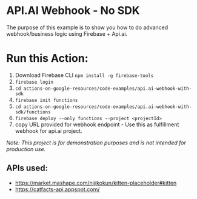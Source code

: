 # API.AI Webhook - No SDK
The purpose of this example is to show you how to do advanced webhook/business logic using Firebase + Api.ai.


# Run this Action:
1. Download Firebase CLI `npm install -g firebase-tools`
2. `firebase login`
3. `cd actions-on-google-resources/code-examples/api.ai-webhook-with-sdk`
4. `firebase init functions`
6. `cd actions-on-google-resources/code-examples/api.ai-webhook-with-sdk/functions`
7. `firebase deploy --only functions --project <projectId>`
8. copy URL provided for webhook endpoint - Use this as fulfillment webhook for api.ai project.

_Note: This project is for demonstration purposes and is not intended for production use._



## APIs used:
- https://market.mashape.com/nijikokun/kitten-placeholder#kitten
- https://catfacts-api.appspot.com/
